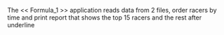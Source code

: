 The << Formula_1 >> application reads data from 2 files, order racers by time and print report that shows the top 15 racers and the rest after underline
